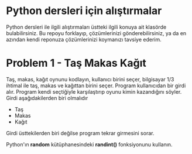 # Python dersleri için alıştırmalar

Python dersleri ile ilgili alıştırmaları üstteki ilgili konuya ait klasörde bulabilirsiniz. 
Bu repoyu forklayıp, çözümlerinizi gönderebilirsiniz, ya da en azından kendi reponuza çözümlerinizi koymanızı tavsiye ederim.


# Problem 1 -  Taş Makas Kağıt
Taş, makas, kağıt oynunu kodlayın, kullanıcı birini seçer, bilgisayar 1/3 ihtimal ile taş, makas ve kağıttan birini seçer.
 Program kullanıcıdan bir girdi alır. Program kendi seçtiğiyle karşılaştırıp oyunu kimin kazandığını söyler. Girdi aşağıdakilerden biri olmalıdır

* Taş
* Makas
* Kağıt

Girdi üsttekilerden biri değilse program tekrar girmesini sorar.

Python'ın **random** kütüphanesindeki **randint()** fonksiyonunu kullanın.
